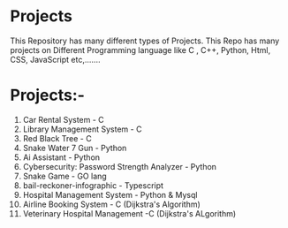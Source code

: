 # Projects
This Repository has many different types of Projects.
This Repo has many projects on Different Programming language like C , C++, Python, Html, CSS, JavaScript etc,.......

# Projects:-
1. Car Rental System - C
2. Library Management System - C
3. Red Black Tree - C 
4. Snake Water 7 Gun - Python 
5. Ai Assistant - Python 
6. Cybersecurity: Password Strength Analyzer - Python
7. Snake Game - GO lang
8. bail-reckoner-infographic - Typescript
9. Hospital Management System - Python & Mysql
10. Airline Booking System - C  (Dijkstra's Algorithm)
11. Veterinary Hospital Management -C (Dijkstra's ALgorithm)

